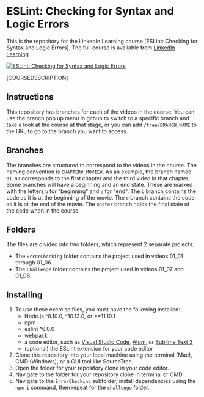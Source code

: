 # ESLint: Checking for Syntax and Logic Errors
This is the repository for the LinkedIn Learning course [ESLint: Checking for Syntax and Logic Errors]. The full course is available from [LinkedIn Learning](LICOURSEURL).

[![ESLint: Checking for Syntax and Logic Errors](COURSEIMAGE)](LICOURSEURL)

[COURSEDESCRIPTION]

## Instructions
This repository has branches for each of the videos in the course. You can use the branch pop up menu in github to switch to a specific branch and take a look at the course at that stage, or you can add `/tree/BRANCH_NAME` to the URL to go to the branch you want to access.

## Branches
The branches are structured to correspond to the videos in the course. The naming convention is `CHAPTER#_MOVIE#`. As an example, the branch named `01_03` corresponds to the first chapter and the third video in that chapter. 
Some branches will have a beginning and an end state. These are marked with the letters `b` for "beginning" and `e` for "end". The `b` branch contains the code as it is at the beginning of the movie. The `e` branch contains the code as it is at the end of the movie. The `master` branch holds the final state of the code when in the course.

## Folders
The files are divided into two folders, which represent 2 separate projects:
  - The `ErrorChecking` folder contains the project used in videos 01_01 through 01_06.
  - The `Challenge` folder contains the project used in videos 01_07 and 01_08.

## Installing
1. To use these exercise files, you must have the following installed:
    - Node.js ^8.10.0, ^10.13.0, or >=11.10.1
    - npm
    - eslint ^6.0.0
    - webpack
    - a code editor, such as [Visual Studio Code](https://code.visualstudio.com/Download), [Atom](https://atom.io/), or [Sublime Text 3](https://www.sublimetext.com/3)
    - (optional) the ESLint extension for your code editor
2. Clone this repository into your local machine using the terminal (Mac), CMD (Windows), or a GUI tool like SourceTree.
3. Open the folder for your repository clone in your code editor.
4. Navigate to the folder for your repository clone in terminal or CMD.
5. Navigate to the `ErrorChecking` subfolder, install dependencies using the `npm i` command, then repeat for the `challenge` folder.